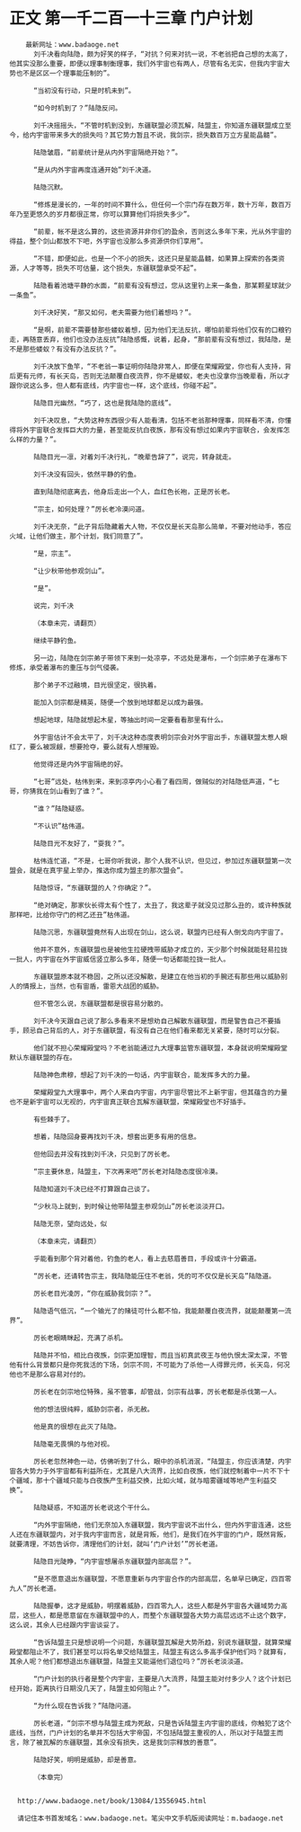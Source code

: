 # 正文 第一千二百一十三章 门户计划
        最新网址：www.badaoge.net
          刘千决看向陆隐，颇为好笑的样子，“对抗？何来对抗一说，不老翁把自己想的太高了，他其实没那么重要，即便以理事制衡理事，我们外宇宙也有两人，尽管有名无实，但我内宇宙大势也不是区区一个理事能压制的”。
      
          “当初没有行动，只是时机未到”。
      
          “如今时机到了？”陆隐反问。
      
          刘千决摇摇头，“不管时机到没到，东疆联盟必须瓦解，陆盟主，你知道东疆联盟成立至今，给内宇宙带来多大的损失吗？其它势力暂且不说，我剑宗，损失数百万立方星能晶髓”。
      
          陆隐皱眉，“前辈统计是从内外宇宙隔绝开始？”。
      
          “是从内外宇宙再度连通开始”刘千决道。
      
          陆隐沉默。
      
          “修炼是漫长的，一年的时间不算什么，但任何一个宗门存在数万年，数十万年，数百万年乃至更悠久的岁月都很正常，你可以算算他们将损失多少”。
      
          “前辈，帐不是这么算的，这些资源并非你们的盈余，否则这么多年下来，光从外宇宙的得益，整个剑山都放不下吧，外宇宙也没那么多资源供你们享用”。
      
          “不错，即便如此，也是一个不小的损失，这还只是星能晶髓，如果算上探索的各类资源，人才等等，损失不可估量，这个损失，东疆联盟承受不起”。
      
          陆隐看着池塘平静的水面，“前辈有没有想过，您从这里钓上来一条鱼，那某颗星球就少一条鱼”。
      
          刘千决好笑，“那又如何，老夫需要为他们着想吗？”。
      
          “是啊，前辈不需要替那些蝼蚁着想，因为他们无法反抗，哪怕前辈将他们仅有的口粮钓走，再随意丢弃，他们也没办法反抗”陆隐感慨，说着，起身，“那前辈有没有想过，我陆隐，是不是那些蝼蚁？有没有办法反抗？”。
      
          刘千决放下鱼竿，“不老翁一事证明你陆隐非常人，即便在荣耀殿堂，你也有人支持，背后更有元师，有长天岛，否则无法颠覆白夜流界，你不是蝼蚁，老夫也没拿你当晚辈看，所以才跟你说这么多，但人都有底线，内宇宙也一样，这个底线，你碰不起”。
      
          陆隐目光幽然，“巧了，这也是我陆隐的底线”。
      
          刘千决叹息，“大势这种东西很少有人能看清，包括不老翁那种理事，同样看不清，你懂得将外宇宙联合发挥巨大的力量，甚至能反抗白夜族，那有没有想过如果内宇宙联合，会发挥怎么样的力量？”。
      
          陆隐目光一凛，对着刘千决行礼，“晚辈告辞了”，说完，转身就走。
      
          刘千决没有回头，依然平静的钓鱼。
      
          直到陆隐彻底离去，他身后走出一个人，血红色长袍，正是厉长老。
      
          “宗主，如何处理？”厉长老冷漠问道。
      
          刘千决无奈，“此子背后隐藏着大人物，不仅仅是长天岛那么简单，不要对他动手，答应火域，让他们做主，那个计划，我们同意了”。
      
          “是，宗主”。
      
          “让少秋带他参观剑山”。
      
          “是”。
      
          说完，刘千决
      
          （本章未完，请翻页）
      
          继续平静钓鱼。
      
          另一边，陆隐在剑宗弟子带领下来到一处凉亭，不远处是瀑布，一个剑宗弟子在瀑布下修炼，承受着瀑布的重压与剑气侵袭。
      
          那个弟子不过融境，目光很坚定，很执着。
      
          能加入剑宗都是精英，随便一个放到地球都足以成为最强。
      
          想起地球，陆隐就想起木星，等抽出时间一定要看看那里有什么。
      
          外宇宙估计不会太平了，刘千决这种态度表明剑宗会对外宇宙出手，东疆联盟太惹人眼红了，要么被觊觎，想要抢夺，要么就有人想摧毁。
      
          他觉得还是内外宇宙隔绝的好。
      
          “七哥”远处，枯伟到来，来到凉亭内小心看了看四周，做贼似的对陆隐低声道，“七哥，你猜我在剑山看到了谁？”。
      
          “谁？”陆隐疑惑。
      
          “不认识”枯伟道。
      
          陆隐目光不友好了，“耍我？”。
      
          枯伟连忙道，“不是，七哥你听我说，那个人我不认识，但见过，参加过东疆联盟第一次盟会，就是在真宇星上举办，推选你成为盟主的那次盟会”。
      
          陆隐惊讶，“东疆联盟的人？你确定？”。
      
          “绝对确定，那家伙长得太有个性了，太丑了，我这辈子就没见过那么丑的，或许种族就那样吧，比给你守门的柯乙还丑”枯伟道。
      
          陆隐沉思，东疆联盟竟然有人出现在剑山，这么说，联盟内已经有人倒戈向内宇宙了。
      
          他并不意外，东疆联盟也是被他生拉硬拽带威胁才成立的，天少那个时候就能轻易拉拢一批人，内宇宙在外宇宙威信竖立那么多年，随便一句话都能拉拢一批人。
      
          东疆联盟原本就不稳固，之所以还没解散，是建立在他当初的手腕还有那些用以威胁别人的情报上，当然，也有宙盾，雷恩大战团的威胁。
      
          但不管怎么说，东疆联盟都是很容易分散的。
      
          刘千决今天跟自己说了那么多看来不是想劝自己解散东疆联盟，而是警告自己不要插手，顾忌自己背后的人，对于东疆联盟，有没有自己在他们看来都无关紧要，随时可以分裂。
      
          他们就不担心荣耀殿堂吗？不老翁能通过九大理事监管东疆联盟，本身就说明荣耀殿堂默认东疆联盟的存在。
      
          陆隐神色肃穆，想起了刘千决的一句话，内宇宙联合，能发挥多大的力量。
      
          荣耀殿堂九大理事中，两个人来自内宇宙，内宇宙尽管比不上新宇宙，但其蕴含的力量也不是新宇宙可以无视的，内宇宙真正联合瓦解东疆联盟，荣耀殿堂也不好插手。
      
          有些棘手了。
      
          想着，陆隐回身要再找刘千决，想套出更多有用的信息。
      
          但他回去并没有找到刘千决，只见到了厉长老。
      
          “宗主要休息，陆盟主，下次再来吧”厉长老对陆隐态度很冷漠。
      
          陆隐知道刘千决已经不打算跟自己谈了。
      
          “少秋马上就到，到时候让他带陆盟主参观剑山”厉长老淡淡开口。
      
          陆隐无奈，望向远处，似
      
          （本章未完，请翻页）
      
          乎能看到那个背对着他，钓鱼的老人，看上去慈眉善目，手段或许十分霸道。
      
          “厉长老，还请转告宗主，我陆隐能压住不老翁，凭的可不仅仅是长天岛”陆隐道。
      
          厉长老目光凌厉，“你在威胁我剑宗？”。
      
          陆隐语气低沉，“一个输光了的赌徒可什么都不怕，我能颠覆白夜流界，就能颠覆第一流界”。
      
          厉长老眼睛眯起，充满了杀机。
      
          陆隐并不怕，相比白夜族，剑宗更加理智，而且当初真武夜王与他仇恨太深太深，不管他有什么背景都只是你死我活的下场，剑宗不同，不可能为了杀他一人得罪元师，长天岛，何况他也不是那么容易对付的。
      
          厉长老在剑宗地位特殊，虽不管事，却管战，剑宗有战事，厉长老都是杀伐第一人。
      
          他的想法很纯粹，威胁剑宗者，杀无赦。
      
          他是真的很想在此灭了陆隐。
      
          陆隐毫无畏惧的与他对视。
      
          厉长老忽然神色一动，仿佛听到了什么，眼中的杀机消泯，“陆盟主，你应该清楚，内宇宙各大势力于外宇宙都有利益所在，尤其是八大流界，比如白夜族，他们就控制着中一片不下十个疆域，那十个疆域只能与白夜族产生利益交换，比如火域，就与暗雾疆域等地产生利益交换”。
      
          陆隐疑惑，不知道厉长老说这个干什么。
      
          “内外宇宙隔绝，他们无奈加入东疆联盟，我内宇宙说不出什么，但内外宇宙连通，这些人还在东疆联盟内，对于我内宇宙而言，就是背叛，他们，是我们在外宇宙的门户，既然背叛，就要清理，不妨告诉你，清理他们的计划，就叫‘门户计划’”厉长老道。
      
          陆隐目光陡睁，“内宇宙想屠杀东疆联盟内部高层？”。
      
          “是不愿意退出东疆联盟，不愿意重新与内宇宙合作的内部高层，名单早已确定，四百零九人”厉长老道。
      
          陆隐握拳，这才是威胁，明摆着威胁，四百零九人，这些人都是外宇宙各大疆域势力高层，这些人，都是愿意留在东疆联盟中的人，而整个东疆联盟各大势力高层远远不止这个数字，这么说，其余人已经跟内宇宙谈妥了。
      
          “告诉陆盟主只是想说明一个问题，东疆联盟瓦解是大势所趋，别说东疆联盟，就算荣耀殿堂都阻止不了，我们甚至可以将名单交给陆盟主，陆盟主有这么多高手保护他们吗？就算有，其余人呢？他们都想退出东疆联盟，陆盟主又能逼他们退位吗？”厉长老淡淡道。
      
          “门户计划的执行者是整个内宇宙，主要是八大流界，陆盟主能对付多少人？这个计划已经开始，距离执行日期没几天了，陆盟主如何阻止？”。
      
          “为什么现在告诉我？”陆隐问道。
      
          厉长老道，“剑宗不想与陆盟主成为死敌，只是告诉陆盟主内宇宙的底线，你触犯了这个底线，当然，门户计划的名单并不包括大宇帝国，不包括陆盟主重视的人，所以对于陆盟主而言，除了被瓦解的东疆联盟，其余没有损失，这是我剑宗释放的善意”。
      
          陆隐好笑，明明是威胁，却是善意。
      
          （本章完）
      
      
      http://www.badaoge.net/book/13084/13556945.html
      
      请记住本书首发域名：www.badaoge.net。笔尖中文手机版阅读网址：m.badaoge.net